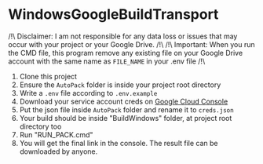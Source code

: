 # WindowsGoogleBuildTransport

/!\\ Disclaimer: I am not responsible for any data loss or issues that may occur with your project or your Google Drive. /!\\
/!\\ Important: When you run the CMD file, this program remove any existing file on your Google Drive account with the same name as `FILE_NAME` in your .env file /!\\

1. Clone this project
2. Ensure the `AutoPack` folder is inside your project root directory
3. Write a `.env` file according to `.env.example`
4. Download your service account creds on [Google Cloud Console](https://console.cloud.google.com/apis/credentials)
5. Put the json file inside `AutoPack` folder and rename it to `creds.json`
6. Your build should be inside "BuildWindows" folder, at project root directory too
7. Run "RUN_PACK.cmd"
8. You will get the final link in the console. The result file can be downloaded by anyone.